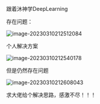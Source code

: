 跟着沐神学DeepLearning

存在问题：

![image-20230310212512084](C:\Users\37971\AppData\Roaming\Typora\typora-user-images\image-20230310212512084.png)

个人解决方案

![image-20230310212540178](C:\Users\37971\AppData\Roaming\Typora\typora-user-images\image-20230310212540178.png)

但是仍然存在问题

![image-20230310212608043](C:\Users\37971\AppData\Roaming\Typora\typora-user-images\image-20230310212608043.png)

求大佬给个解决思路，感激不尽！！！